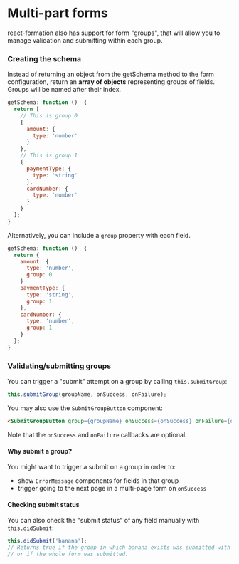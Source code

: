 # Multi-part forms

react-formation also has support for form "groups", that will allow you to manage validation and submitting within each group.

### Creating the schema

Instead of returning an object from the getSchema method to the form configuration, return an **array of objects** representing groups of fields. Groups will be named after their index.

```js
getSchema: function ()  {
  return [
    // This is group 0
    {
      amount: {
        type: 'number'
      }
    },
    // This is group 1
    {
      paymentType: {
        type: 'string'
      },
      cardNumber: {
        type: 'number'
      }
    }
  ];
}
```

Alternatively, you can include a `group` property with each field.

```js
getSchema: function ()  {
  return {
    amount: {
      type: 'number',
      group: 0
    }
    paymentType: {
      type: 'string',
      group: 1
    },
    cardNumber: {
      type: 'number',
      group: 1
    }
  };
}
```

### Validating/submitting groups

You can trigger a "submit" attempt on a group by calling `this.submitGroup`:

```js
this.submitGroup(groupName, onSuccess, onFailure);
```

You may also use the `SubmitGroupButton` component:

```html
<SubmitGroupButton group={groupName} onSuccess={onSuccess} onFailure={onFailure} />
```

Note that the `onSuccess` and `onFailure` callbacks are optional.

#### Why submit a group?

You might want to trigger a submit on a group in order to:

* show `ErrorMessage` components for fields in that group
* trigger going to the next page in a multi-page form on `onSuccess`

#### Checking submit status

You can also check the "submit status" of any field manually with `this.didSubmit`:

```js
this.didSubmit('banana');
// Returns true if the group in which banana exists was submitted with submitGroup,
// or if the whole form was submitted.
```



